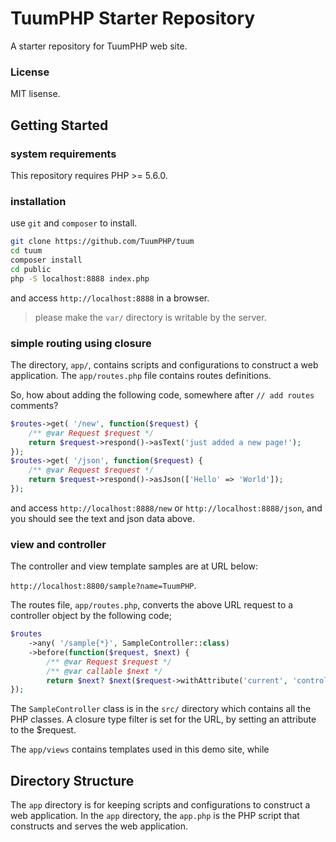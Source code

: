 TuumPHP Starter Repository
======

A starter repository for TuumPHP web site. 

### License

MIT lisense.

Getting Started
----

### system requirements

This repository requires PHP >= 5.6.0. 

### installation

use ```git``` and ```composer``` to install. 

```sh
git clone https://github.com/TuumPHP/tuum
cd tuum
composer install
cd public
php -S localhost:8888 index.php
```

and access ```http://localhost:8888``` in a browser. 

> please make the ```var/``` directory is writable by the server. 

### simple routing using closure

The directory, ```app/```, contains scripts and configurations to construct a web application. The ```app/routes.php``` file contains routes definitions. 

So, how about adding the following code, somewhere after ```// add routes``` comments?

```php
$routes->get( '/new', function($request) {
    /** @var Request $request */
    return $request->respond()->asText('just added a new page!');
});
$routes->get( '/json', function($request) {
    /** @var Request $request */
    return $request->respond()->asJson(['Hello' => 'World']);
});
```

and access ```http://localhost:8888/new``` or ```http://localhost:8888/json```, and you should see the text and json data above. 


### view and controller

The controller and view template samples are at URL below:

 ```http://localhost:8800/sample?name=TuumPHP```. 

The routes file, ```app/routes.php```, converts the above URL request to a controller object by the following code;

```php
$routes
    ->any( '/sample{*}', SampleController::class)
    ->before(function($request, $next) {
        /** @var Request $request */
        /** @var callable $next */
        return $next? $next($request->withAttribute('current', 'controller')): null;
});
```

The ```SampleController``` class is in the ```src/``` directory which contains all the PHP classes. A closure type filter is set for the URL, by setting an attribute to the $request. 


The ```app/views``` contains templates used in this demo site, while 


Directory Structure
----

The ```app``` directory is for keeping scripts and configurations to construct a web application. In the ```app``` directory, the ```app.php``` is the PHP script that constructs and serves the web application. 

